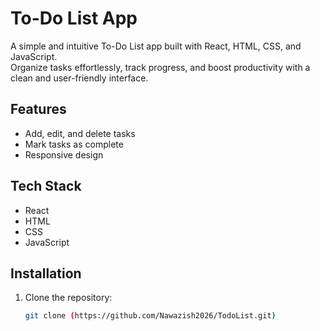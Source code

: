 # To-Do List App

A simple and intuitive To-Do List app built with React, HTML, CSS, and JavaScript.  
Organize tasks effortlessly, track progress, and boost productivity with a clean and user-friendly interface.

## Features
- Add, edit, and delete tasks
- Mark tasks as complete
- Responsive design

## Tech Stack
- React
- HTML
- CSS
- JavaScript

## Installation
1. Clone the repository:
   ```bash
   git clone (https://github.com/Nawazish2026/TodoList.git)

